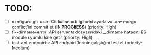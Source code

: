 # TODO:

- [ ] configure-git-user: Git kullanıcı bilgilerini ayarla ve .env merge conflict'ini commit et (**IN PROGRESS**) (priority: High)
- [ ] fix-dirname-error: API server.ts dosyasındaki __dirname hatasını ES module uyumlu hale getir (priority: High)
- [ ] test-api-endpoints: API endpoint'lerinin çalıştığını test et (priority: Medium)
